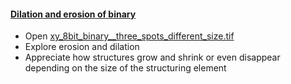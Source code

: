 <h4 id="dilateerode"><a href="#dilateerode">Dilation and erosion of binary</a></h4>
   
* Open [xy_8bit_binary__three_spots_different_size.tif](https://github.com/NEUBIAS/training-resources/raw/master/image_data/xy_8bit_binary__three_spots_different_size.tif) 
* Explore erosion and dilation 
* Appreciate how structures grow and shrink or even disappear depending on the size of the structuring element
